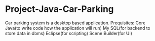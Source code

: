 # Project-Java-Car-Parking
 Car parking system is a desktop based application. 
 Prequisites: 
 Core Java(to write code how the application will run)
 My SQL(for backend to store data in dbms)
 Eclipse(for scripting)
 Scene Builder(for UI)
